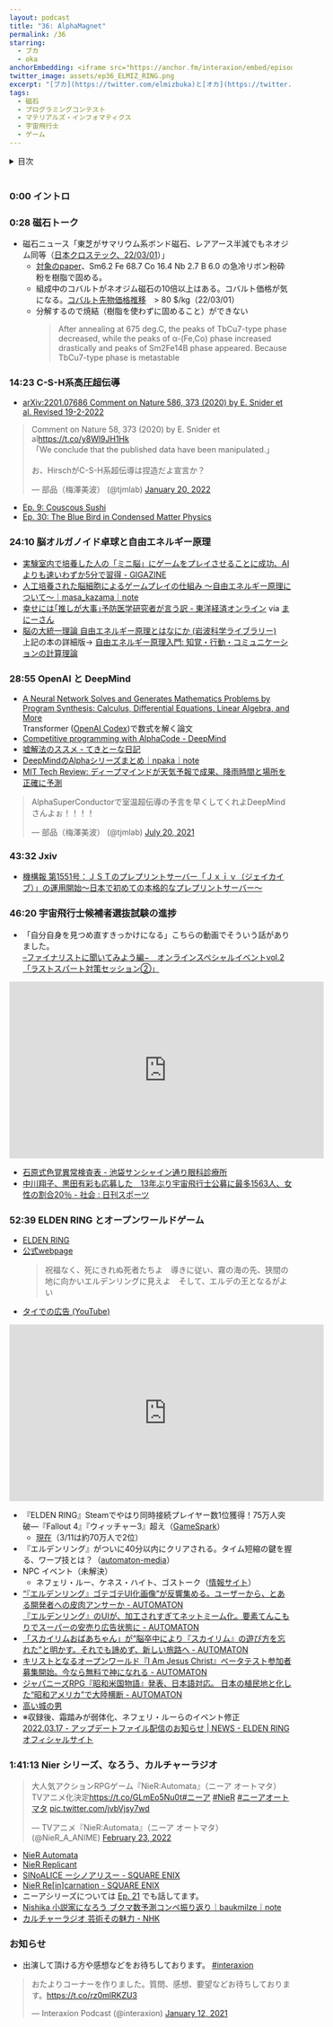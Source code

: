 ```yaml
---
layout: podcast
title: "36: AlphaMagnet"
permalink: /36
starring:
  - ブカ
  - oka
anchorEmbedding: <iframe src="https://anchor.fm/interaxion/embed/episodes/36-AlphaMagnet-e1frkp6" height="102px" width="500px" frameborder="0" scrolling="no"></iframe>
twitter_image: assets/ep36_ELMIZ_RING.png
excerpt: "[ブカ](https://twitter.com/elmizbuka)と[オカ](https://twitter.com/nowohyeah)でエルデンリング、磁石などについて話しました。"
tags:
  - 磁石
  - プログラミングコンテスト
  - マテリアルズ・インフォマティクス
  - 宇宙飛行士
  - ゲーム
---
```


<details>
<!-- https://github.com/gettalong/kramdown/issues/155#issuecomment-339793629 -->
<summary markdown='span'>目次</summary>
<nav>
  * this unordered seed list will be replaced by toc as unordered list
  {:toc}
<!-- https://stackoverflow.com/a/38419441/11480802 -->
</nav>
</details>
<br>

### 0:00 イントロ

### 0:28 磁石トーク

- 磁石ニュース「東芝がサマリウム系ボンド磁石、レアアース半減でもネオジム同等（[日本クロステック、22/03/01](https://xtech.nikkei.com/atcl/nxt/news/18/12324/)）」
  - [対象のpaper](https://papers.ssrn.com/sol3/papers.cfm?abstract_id=4007236)、Sm6.2 Fe 68.7 Co 16.4 Nb 2.7 B 6.0 の急冷リボン粉砕粉を樹脂で固める。
  - 組成中のコバルトがネオジム磁石の10倍以上はある。コバルト価格が気になる。[コバルト先物価格推移](https://jp.tradingeconomics.com/commodity/cobalt)　> 80 $/kg（22/03/01）
  - 分解するので焼結（樹脂を使わずに固めること）ができない  
    >After annealing at 675 deg.C, the peaks of TbCu7-type phase decreased, while the peaks of α-(Fe,Co) phase increased drastically and peaks of Sm2Fe14B phase appeared. Because TbCu7-type phase is metastable

### 14:23 C-S-H系高圧超伝導

- [arXiv:2201.07686 Comment on Nature 586, 373 (2020) by E. Snider et al. Revised 19-2-2022](https://arxiv.org/abs/2201.07686)

<blockquote class="twitter-tweet tw-align-center"><p lang="ja" dir="ltr">Comment on Nature 58, 373 (2020) by E. Snider et al<a href="https://t.co/y8Wl9JH1Hk">https://t.co/y8Wl9JH1Hk</a><br>「We conclude that the published data have been manipulated.」<br><br>お、HirschがC-S-H系超伝導は捏造だよ宣言か？</p>&mdash; 部品（梅澤美波） (@tjmlab) <a href="https://twitter.com/tjmlab/status/1484008168221196290?ref_src=twsrc%5Etfw">January 20, 2022</a>
</blockquote> <script async src="https://platform.twitter.com/widgets.js" charset="utf-8"></script>

- [Ep. 9: Couscous Sushi](https://interaxion-podcast.github.io/9)
- [Ep. 30: The Blue Bird in Condensed Matter Physics](https://interaxion-podcast.github.io/30)

### 24:10 脳オルガノイド卓球と自由エネルギー原理

- [実験室内で培養した人の「ミニ脳」にゲームをプレイさせることに成功、AIよりも速いわずか5分で習得 - GIGAZINE](https://gigazine.net/news/20211221-human-brain-play-pong-ai/)
- [人工培養された脳細胞によるゲームプレイの仕組み 〜自由エネルギー原理について〜｜masa_kazama｜note](https://note.com/masa_kazama/n/n004e8b4e0d52)
- [幸せには｢推しが大事｣予防医学研究者が言う訳 - 東洋経済オンライン](https://toyokeizai.net/articles/-/510192) via [まにーさん](https://twitter.com/maraky99)
- [脳の大統一理論 自由エネルギー原理とはなにか (岩波科学ライブラリー)](https://amzn.to/3Jm2VgS)  
  上記の本の詳細版→ [自由エネルギー原理入門: 知覚・行動・コミュニケーションの計算理論](https://amzn.to/3wdj18O)

### 28:55 OpenAI と DeepMind

- [A Neural Network Solves and Generates Mathematics Problems by Program Synthesis: Calculus, Differential Equations, Linear Algebra, and More](http://arxiv.org/abs/2112.15594)  
  Transformer ([OpenAI Codex](https://openai.com/blog/openai-codex/))で数式を解く論文
- [Competitive programming with AlphaCode - DeepMind](https://deepmind.com/blog/article/Competitive-programming-with-AlphaCode)
- [嘘解法のススメ - てきとーな日記](https://wata-orz.hatenadiary.org/entry/20111218/1324226179)
- [DeepMindのAlphaシリーズまとめ｜npaka｜note](https://note.com/npaka/n/n774f24144cb1)
- [MIT Tech Review: ディープマインドが天気予報で成果、降雨時間と場所を正確に予測](https://www.technologyreview.jp/s/257728/deepminds-ai-predicts-almost-exactly-when-and-where-its-going-to-rain/)

<blockquote class="twitter-tweet tw-align-center"><p lang="ja" dir="ltr">AlphaSuperConductorで室温超伝導の予言を早くしてくれよDeepMindさんよぉ！！！！</p>&mdash; 部品（梅澤美波） (@tjmlab) <a href="https://twitter.com/tjmlab/status/1417441770149797888?ref_src=twsrc%5Etfw">July 20, 2021</a>
</blockquote> <script async src="https://platform.twitter.com/widgets.js" charset="utf-8"></script>

### 43:32 Jxiv

- [機構報 第1551号：ＪＳＴのプレプリントサーバー「Ｊｘｉｖ（ジェイカイブ）」の運用開始～日本で初めての本格的なプレプリントサーバー～](https://www.jst.go.jp/pr/info/info1551/index.html)

### 46:20 宇宙飛行士候補者選抜試験の進捗

- 「自分自身を見つめ直すきっかけになる」こちらの動画でそういう話がありました。  
  [–ファイナリストに聞いてみよう編−　オンラインスペシャルイベントvol.2「ラストスパート対策セッション②」](https://youtu.be/8VXty7KspGk)

<div style="text-align: center;">
<iframe width="560" height="315" src="https://www.youtube.com/embed/8VXty7KspGk" title="YouTube video player" frameborder="0" allow="accelerometer; autoplay; clipboard-write; encrypted-media; gyroscope; picture-in-picture" allowfullscreen></iframe>
</div>

- [石原式色覚異常検査表 - 池袋サンシャイン通り眼科診療所](https://www.ikec.jp/inst/i_shikikaku/)
- [中川翔子、黒田有彩も応募した　13年ぶり宇宙飛行士公募に最多1563人、女性の割合20％ - 社会 : 日刊スポーツ](https://www.nikkansports.com/general/nikkan/news/202203050000008.html)

### 52:39 ELDEN RING とオープンワールドゲーム

- [ELDEN RING](https://amzn.to/3MXQni3)
- [公式webpage](https://www.eldenring.jp/)  
  >祝福なく、死にきれぬ死者たちよ　導きに従い、霧の海の先、狭間の地に向かいエルデンリングに見えよ　そして、エルデの王となるがよい
- [タイでの広告 (YouTube)](https://youtu.be/Dnaii1piTrM)

<div style="text-align: center;">
<iframe width="560" height="315" src="https://www.youtube.com/embed/Dnaii1piTrM" title="YouTube video player" frameborder="0" allow="accelerometer; autoplay; clipboard-write; encrypted-media; gyroscope; picture-in-picture" allowfullscreen></iframe>
</div>

- 『ELDEN RING』Steamでやはり同時接続プレイヤー数1位獲得！75万人突破―『Fallout 4』『ウィッチャー3』超え（[GameSpark](https://www.gamespark.jp/article/2022/02/25/116336.html)）
  - [現在](https://store.steampowered.com/stats/)（3/11は約70万人で2位）
- 『エルデンリング』がついに40分以内にクリアされる。タイム短縮の鍵を握る、ワープ技とは？（[automaton-media](https://automaton-media.com/articles/newsjp/20220311-195059/)）
- NPC イベント（未解決）
  - ネフェリ・ルー、ケネス・ハイト、ゴストーク（[情報サイト](https://eldenring.wiki.fextralife.com/Nepheli+Loux)）
- [“『エルデンリング』ゴテゴテUI化画像”が反響集める。ユーザーから、とある開発者への皮肉アンサーか - AUTOMATON](https://automaton-media.com/articles/newsjp/20220307-194505/)  
  [『エルデンリング』のUIが、加工されすぎてネットミーム化。要素てんこもりでスーパーの安売り広告状態に - AUTOMATON](https://automaton-media.com/articles/newsjp/20220310-194945/)
- [「スカイリムおばあちゃん」が“脳卒中により『スカイリム』の遊び方を忘れた”と明かす。それでも諦めず、新しい旅路へ - AUTOMATON](https://automaton-media.com/articles/newsjp/20220309-194796/)
- [キリストとなるオープンワールド『I Am Jesus Christ』ベータテスト参加者募集開始。今なら無料で神になれる - AUTOMATON](https://automaton-media.com/articles/newsjp/20220309-194810/)
- [ジャパニーズRPG『昭和米国物語』発表、日本語対応。 日本の植民地と化した“昭和アメリカ”で大陸横断 - AUTOMATON](https://automaton-media.com/articles/newsjp/20220107-188183/)
- [高い城の男](https://www.amazon.co.jp/dp/B08BYYX39C)
- ※収録後、霜踏みが弱体化、ネフェリ・ルーらのイベント修正  
  [2022.03.17 - アップデートファイル配信のお知らせ | NEWS - ELDEN RING オフィシャルサイト](https://www.eldenring.jp/newsdetail/news_detail_220317_1.html)

### 1:41:13 Nier シリーズ、なろう、カルチャーラジオ

<blockquote class="twitter-tweet tw-align-center"><p lang="ja" dir="ltr">大人気アクションRPGゲーム『NieR:Automata』（ニーア オートマタ）<br>TVアニメ化決定<a href="https://t.co/GLmEo5Nu0t">https://t.co/GLmEo5Nu0t</a><a href="https://twitter.com/hashtag/%E3%83%8B%E3%83%BC%E3%82%A2?src=hash&amp;ref_src=twsrc%5Etfw">#ニーア</a> <a href="https://twitter.com/hashtag/NieR?src=hash&amp;ref_src=twsrc%5Etfw">#NieR</a> <a href="https://twitter.com/hashtag/%E3%83%8B%E3%83%BC%E3%82%A2%E3%82%AA%E3%83%BC%E3%83%88%E3%83%9E%E3%82%BF?src=hash&amp;ref_src=twsrc%5Etfw">#ニーアオートマタ</a> <a href="https://t.co/jvbVjsy7wd">pic.twitter.com/jvbVjsy7wd</a></p>&mdash; TVアニメ『NieR:Automata』（ニーア オートマタ） (@NieR_A_ANIME) <a href="https://twitter.com/NieR_A_ANIME/status/1496442772244819979?ref_src=twsrc%5Etfw">February 23, 2022</a>
</blockquote> <script async src="https://platform.twitter.com/widgets.js" charset="utf-8"></script>

- [NieR Automata](https://amzn.to/37F9AF9)
- [NieR Replicant](https://amzn.to/36nLcXS)
- [SINoALICE ーシノアリスー - SQUARE ENIX](https://sinoalice.jp/)
- [NieR Re[in]carnation - SQUARE ENIX](https://nierreincarnation.jp/)
- ニーアシリーズについては [Ep. 21](https://interaxion-podcast.github.io/21) でも話してます。
- [Nishika 小説家になろう ブクマ数予測コンペ振り返り｜baukmilze｜note](https://note.com/baukmilze/n/neea25b8bd0a0)
- [カルチャーラジオ 芸術その魅力 - NHK](https://www4.nhk.or.jp/P1928/)

### お知らせ

- 出演して頂ける方や感想などをお待ちしております。 [#interaxion](https://twitter.com/hashtag/interaxion)

<blockquote class="twitter-tweet tw-align-center"><p lang="ja" dir="ltr">おたよりコーナーを作りました。質問、感想、要望などお待ちしております。<a href="https://t.co/rz0mlRKZU3">https://t.co/rz0mlRKZU3</a></p>— Interaxion Podcast (@interaxion) <a href="https://twitter.com/interaxion/status/1348936492488421378?ref_src=twsrc%5Etfw">January 12, 2021</a>
</blockquote> <script async src="https://platform.twitter.com/widgets.js" charset="utf-8"></script>
